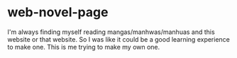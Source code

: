 # web-novel-page

I'm always finding myself reading mangas/manhwas/manhuas and this website or that website.
So I was like it could be a good learning experience to make one. 
This is me trying to make my own one.
 
